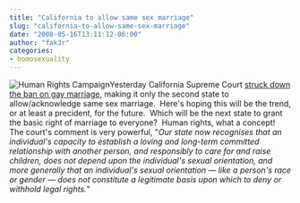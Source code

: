 ```yaml
---
title: "California to allow same sex marriage"
slug: "california-to-allow-same-sex-marriage"
date: "2008-05-16T13:11:12-06:00"
author: "fak3r"
categories:
- homosexuality
---
```


![Human Rights Campaign](http://www.fak3r.com/wp-content/uploads/2008/05/hrc.gif)Yesterday California Supreme Court [struck down the ban on gay marriage](http://www.hrc.org/10444.htm), making it only the second state to allow/acknowledge same sex marriage.  Here's hoping this will be the trend, or at least a precident, for the future.  Which will be the next state to grant the basic right of marriage to everyone?  Human rights, what a concept!  The court's comment is very powerful, "_Our state now recognises that an individual's capacity to establish a loving and long-term committed relationship with another person, and responsibly to care for and raise children, does not depend upon the individual's sexual orientation, and more generally that an individual's sexual orientation — like a person's race or gender — does not constitute a legitimate basis upon which to deny or withhold legal rights._"
